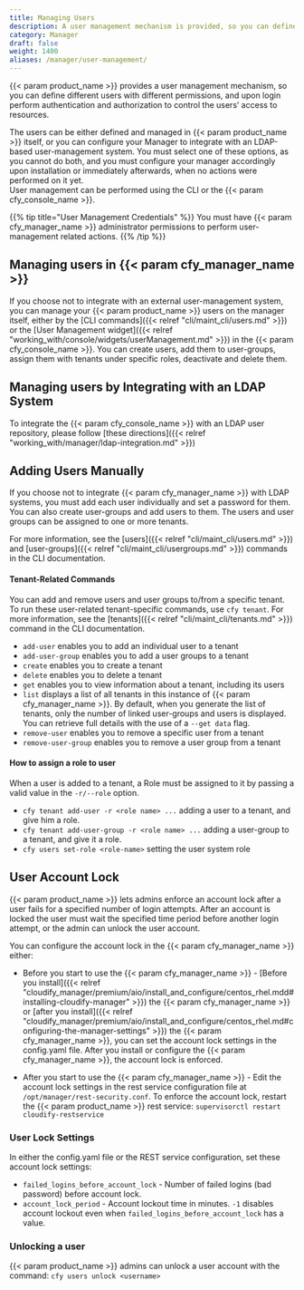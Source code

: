 ```yaml
---
title: Managing Users
description: A user management mechanism is provided, so you can define different users with different permissions, and upon login perform authentication and authorization to control the users’ access to resources.
category: Manager
draft: false
weight: 1400
aliases: /manager/user-management/
---
```

{{< param product_name >}} provides a user management mechanism, so you can define different users with different permissions, and upon login perform authentication and authorization to control the users’ access to resources.

The users can be either defined and managed in {{< param product_name >}} itself, or you can configure your Manager to integrate with an LDAP-based user-management system.
You must select one of these options, as you cannot do both, and you must configure your manager accordingly upon installation or immediately afterwards, when no actions were performed on it yet.  
User management can be performed using the CLI or the {{< param cfy_console_name >}}.

{{% tip title="User Management Credentials" %}}
You must have {{< param cfy_manager_name >}} administrator permissions to perform user-management related actions.
{{% /tip %}}

## Managing users in {{< param cfy_manager_name >}}
If you choose not to integrate with an external user-management system, you can manage your {{< param product_name >}} users on the manager itself, either by the [CLI commands]({{< relref "cli/maint_cli/users.md" >}}) or the [User Management widget]({{< relref "working_with/console/widgets/userManagement.md" >}}) in the {{< param cfy_console_name >}}. You can create users, add them to user-groups, assign them with tenants under specific roles, deactivate and delete them.

## Managing users by Integrating with an LDAP System
To integrate the {{< param cfy_console_name >}} with an LDAP user repository, please follow [these directions]({{< relref "working_with/manager/ldap-integration.md" >}})



## Adding Users Manually
If you choose not to integrate {{< param cfy_manager_name >}} with LDAP systems, you must add each user individually and set a password for them. You can also create user-groups and add users to them. The users and user groups can be assigned to one or more tenants.

For more information, see the [users]({{< relref "cli/maint_cli/users.md" >}}) and [user-groups]({{< relref "cli/maint_cli/usergroups.md" >}}) commands in the CLI documentation.

#### Tenant-Related Commands

You can add and remove users and user groups to/from a specific tenant. To run these user-related tenant-specific commands, use `cfy tenant`. For more information, see the [tenants]({{< relref "cli/maint_cli/tenants.md" >}}) command in the CLI documentation.

- `add-user` enables you to add an individual user to a tenant
- `add-user-group` enables you to add a user groups to a tenant
- `create` enables you to create a tenant
- `delete` enables you to delete a tenant
- `get` enables you to view information about a tenant, including its users
- `list` displays a list of all tenants in this instance of {{< param cfy_manager_name >}}. By default, when you generate the list of tenants, only the number of linked user-groups and users is displayed. You can retrieve full details with the use of a `--get data` flag.
- `remove-user` enables you to remove a specific user from a tenant
- `remove-user-group` enables you to remove a user group from a tenant

#### How to assign a role to user

When a user is added to a tenant, a Role must be assigned to it by passing a valid value in the `-r/--role` option.

- `cfy tenant add-user -r <role name> ...` adding a user to a tenant, and give him a role.
- `cfy tenant add-user-group -r <role name> ...` adding a user-group to a tenant, and give it a role.
- `cfy users set-role <role-name>` setting the user system role

## User Account Lock

{{< param product_name >}} lets admins enforce an account lock after a user fails for a specified number of login attempts. After an account is locked the user must wait the specified time period before another login attempt, or the admin can unlock the user account.

You can configure the account lock in the {{< param cfy_manager_name >}} either:

* Before you start to use the {{< param cfy_manager_name >}} - [Before you install]({{< relref "cloudify_manager/premium/aio/install_and_configure/centos_rhel.mdd#installing-cloudify-manager" >}}) the {{< param cfy_manager_name >}} or [after you install]({{< relref "cloudify_manager/premium/aio/install_and_configure/centos_rhel.md#configuring-the-manager-settings" >}}) the {{< param cfy_manager_name >}}, you can set the account lock settings in the config.yaml file. After you install or configure the {{< param cfy_manager_name >}}, the account lock is enforced.

* After you start to use the {{< param cfy_manager_name >}} - Edit the account lock settings in the rest service configuration file at `/opt/manager/rest-security.conf`. To enforce the account lock, restart the {{< param product_name >}} rest service: `supervisorctl restart cloudify-restservice`

### User Lock Settings

In either the config.yaml file or the REST service configuration, set these account lock settings:

* `failed_logins_before_account_lock` - Number of failed logins (bad password) before account lock.
* `account_lock_period` - Account lockout time in minutes. `-1` disables account lockout even when `failed_logins_before_account_lock` has a value.

### Unlocking a user

{{< param product_name >}} admins can unlock a user account with the command: `cfy users unlock <username>`
